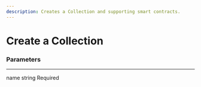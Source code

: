 ```yaml
---
description: Creates a Collection and supporting smart contracts.
---
```


# Create a Collection

### Parameters

***

name string Required

